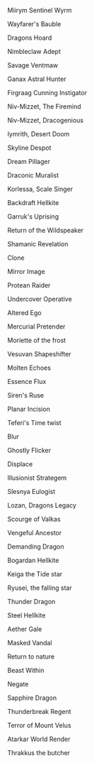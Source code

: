 Miirym Sentinel Wyrm

Wayfarer's Bauble

Dragons Hoard

Nimbleclaw Adept

Savage Ventmaw

Ganax Astral Hunter

Firgraag Cunning Instigator

Niv-Mizzet, The Firemind

Niv-Mizzet, Dracogenious

Iymrith, Desert Doom

Skyline Despot

Dream Pillager

Draconic Muralist

Korlessa, Scale Singer

Backdraft Hellkite

Garruk's Uprising

Return of the Wildspeaker

Shamanic Revelation

Clone

Mirror Image

Protean Raider

Undercover Operative

Altered Ego

Mercurial Pretender

Moriette of the frost

Vesuvan Shapeshifter

Molten Echoes

Essence Flux

Siren's Ruse

Planar Incision

Teferi's Time twist

Blur

Ghostly Flicker

Displace

Illusionist Strategem

Slesnya Eulogist

Lozan, Dragons Legacy

Scourge of Valkas

Vengeful Ancestor

Demanding Dragon

Bogardan Hellkite

Keiga the Tide star

Ryusei, the falling star

Thunder Dragon

Steel Hellkite

Aether Gale

Masked Vandal

Return to nature

Beast Within

Negate

Sapphire Dragon

Thunderbreak Regent

Terror of Mount Velus

Atarkar World Render

Thrakkus the butcher
